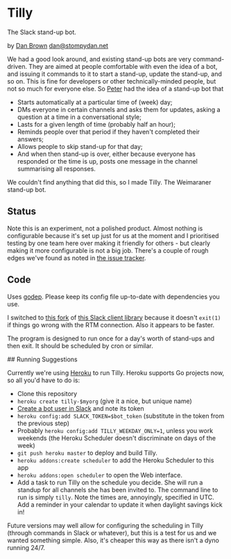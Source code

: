 # Tilly

The Slack stand-up bot.

by [Dan Brown](https://twitter.com/stompydan) <dan@stompydan.net>

We had a good look around, and existing stand-up bots are very command-driven. They are aimed at people comfortable with even the idea of a bot, and issuing it commands to it to start a stand-up, update the stand-up, and so on. This is fine for developers or other technically-minded people, but not so much for everyone else. So [Peter](https://twitter.com/peterparkes) had the idea of a stand-up bot that

* Starts automatically at a particular time of (week) day;
* DMs everyone in certain channels and asks them for updates, asking a question at a time in a conversational style;
* Lasts for a given length of time (probably half an hour);
* Reminds people over that period if they haven't completed their answers;
* Allows people to skip stand-up for that day;
* And when then stand-up is over, either because everyone has responded or the time is up, posts one message in the channel summarising all responses.

We couldn't find anything that did this, so I made Tilly. The Weimaraner stand-up bot.

## Status

Note this is an experiment, not a polished product. Almost nothing is configurable because it's set up just for us at the moment and I prioritised testing by one team here over making it friendly for others - but clearly making it more configurable is not a big job. There's a couple of rough edges we've found as noted in [the issue tracker](https://github.com/madebymany/tilly/issues).

## Code

Uses [godep](https://github.com/tools/godep). Please keep its config file up-to-date with dependencies you use.

I switched to [this fork](https://github.com/abourget/slack) of [this Slack client library](https://github.com/nlopes/slack) because it doesn't `exit(1)` if things go wrong with the RTM connection. Also it appears to be faster.

The program is designed to run once for a day's worth of stand-ups and then exit. It should be scheduled by cron or similar.

## Running Suggestions

Currently we're using [Heroku](https://heroku.com) to run Tilly. Heroku supports Go projects now, so all you'd have to do is:

* Clone this repository
* `heroku create tilly-$myorg` (give it a nice, but unique name)
* [Create a bot user in Slack](https://slack.com/services/new/bot) and note its token
* `heroku config:add SLACK_TOKEN=$bot_token` (substitute in the token from the previous step)
* Probably `heroku config:add TILLY_WEEKDAY_ONLY=1`, unless you work weekends (the Heroku Scheduler doesn't discriminate on days of the week)
* `git push heroku master` to deploy and build Tilly.
* `heroku addons:create scheduler` to add the Heroku Scheduler to this app
* `heroku addons:open scheduler` to open the Web interface.
* Add a task to run Tilly on the schedule you decide. She will run a standup for all channels she has been invited to. The command line to run is simply `tilly`. Note the times are, annoyingly, specified in UTC. Add a reminder in your calendar to update it when daylight savings kick in!

Future versions may well allow for configuring the scheduling in Tilly (through commands in Slack or whatever), but this is a test for us and we wanted something simple. Also, it's cheaper this way as there isn't a dyno running 24/7.
